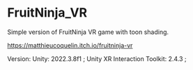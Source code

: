 # FruitNinja_VR

Simple version of FruitNinja VR game with toon shading.

https://matthieucoquelin.itch.io/fruitninja-vr

Version: Unity: 2022.3.8f1 ; 
Unity XR Interaction Toolkit: 2.4.3 ;